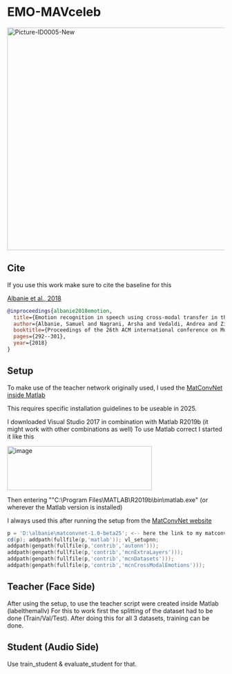 # EMO-MAVceleb

<img width="1292" height="516" alt="Picture-ID0005-New" src="https://github.com/user-attachments/assets/c1a661ae-2382-444f-80d9-088a226b32a3" />


## Cite

If you use this work make sure to cite the baseline for this 

[Albanie et al., 2018](https://github.com/albanie/mcnCrossModalEmotions)

```bibtex
@inproceedings{albanie2018emotion,
  title={Emotion recognition in speech using cross-modal transfer in the wild},
  author={Albanie, Samuel and Nagrani, Arsha and Vedaldi, Andrea and Zisserman, Andrew},
  booktitle={Proceedings of the 26th ACM international conference on Multimedia},
  pages={292--301},
  year={2018}
}
```

## Setup

To make use of the teacher network originally used, I used the [MatConvNet inside Matlab](https://github.com/vlfeat/matconvnet)

This requires specific installation guidelines to be useable in 2025.

I downloaded Visual Studio 2017 in combination with Matlab R2019b (it might work with other combinations as well) 
To use Matlab correct I started it like this

<img width="335" height="102" alt="image" src="https://github.com/user-attachments/assets/716f5ffa-2f4d-4860-8030-7524c6002dca" />

Then entering ""C:\Program Files\MATLAB\R2019b\bin\matlab.exe" (or wherever the Matlab version is installed)

I always used this after running the setup from the [MatConvNet website](https://www.vlfeat.org/matconvnet/)

```powershell
p = 'D:\albanie\matconvnet-1.0-beta25'; <-- here the link to my matconvnet installaton
cd(p); addpath(fullfile(p,'matlab')); vl_setupnn;
addpath(genpath(fullfile(p,'contrib','autonn')));
addpath(genpath(fullfile(p,'contrib','mcnExtraLayers')));
addpath(genpath(fullfile(p,'contrib','mcnDatasets')));
addpath(genpath(fullfile(p,'contrib','mcnCrossModalEmotions')));
```

## Teacher (Face Side)

After using the setup, to use the teacher script were created inside Matlab (labelthemallv)
For this to work first the splitting of the dataset had to be done (Train/Val/Test).
After doing this for all 3 datasets, training can be done. 

## Student (Audio Side)
Use train_student & evaluate_student for that.








